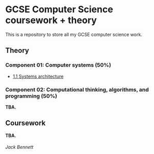 # GCSE Computer Science coursework + theory

This is a repository to store all my GCSE computer science work.

## Theory

### Component 01: Computer systems (50%)
 - [1.1 Systems architecture](/theory/SYSTEMS_ARCHITECTURE.md)

### Component 02: Computational thinking, algorithms, and programming (50%)
**TBA.**

## Coursework

**TBA.**

###### Jack Bennett
